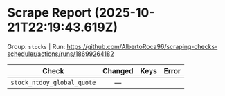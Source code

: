 # Scrape Report (2025-10-21T22:19:43.619Z)

Group: `stocks`  |  Run: https://github.com/AlbertoRoca96/scraping-checks-scheduler/actions/runs/18699264182

| Check | Changed | Keys | Error |
|---|:---:|:--|:--|
| `stock_ntdoy_global_quote` | — |  |  |
